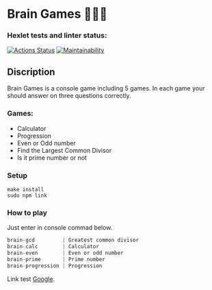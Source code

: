 # Brain Games 🎲🎲🎲
### Hexlet tests and linter status:
[![Actions Status](https://github.com/tigp/frontend-project-lvl1/workflows/hexlet-check/badge.svg)](https://github.com/tigp/frontend-project-lvl1/actions)
[![Maintainability](https://api.codeclimate.com/v1/badges/a99a88d28ad37a79dbf6/maintainability)](https://codeclimate.com/github/codeclimate/codeclimate/maintainability)

## Discription

Brain Games is a console game including 5 games. In each game your should answer on three questions correctly.

### Games:
- Calculator
- Progression
- Even or Odd number
- Find the Largest Common Divisor
- Is it prime number or not

### Setup

```
make install
sudo npm link
```

### How to play

Just enter in console commad below.

```javascript
brain-gcd         | Greatest common divisor
brain-calc        | Calculator
brain-even        | Even or odd number
brain-prime       | Prime number
brain-progression | Progression
```

Link test [Google](https://www.google.com "The worst privacy").
